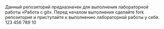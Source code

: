 Данный репозиторий предназначен для выполнения лабораторной работы «Работа с git».
Перед началом выполнения сделайте fork репозитория и приступайте к выполнению лабораторной работы у себя.
123
456
789
10